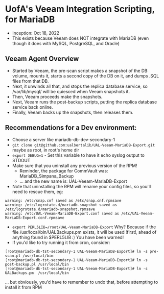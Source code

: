 # UofA's Veeam Integration Scripting, for MariaDB

* Inception: Oct 18, 2022
* This exists because Veeam does NOT integrate with MariaDB (even though it does with MySQL, PostgreSQL, and Oracle)

## Veeam Agent Overview

* Started by Veeam, the pre-scan script makes a snapshot of the DB volume, mounts it, starts a second copy of the DB on it, and dumps .SQL files from that DB.
* Next, it unwinds all that, and stops the replica database service, so /var/lib/mysql/ will be quiesced when Veeam snapshots it.
* Then, Veeam proceeds make the snapshots.
* Next, Veeam runs the post-backup scripts, putting the replica database service back online.
* Finally, Veeam backs up the snapshots, then releases them.

## Recommendations for a Dev environment:

* Choose a server like mariadb-db-dev-secondary-1
* `git clone git@github.com:ualbertalib/UAL-Veeam-MariaDB-Export.git` maybe as root, in root's home dir
* `export DEBUG=1` - Set this variable to have it echo syslog output to STDOUT
* Make sure that you uninstall any previous version of the RPM! 
    * Reminder, the package for CommVault was: MariaDB_Simpana_Backup
    * ... and the new name is: UAL-Veeam-MariaDB-Export
* Note that uninstalling the RPM will rename your config files, so you'll need to rescue them, eg:

```
warning: /etc/snap.cnf saved as /etc/snap.cnf.rpmsave
warning: /etc/logrotate.d/mariadb-snapshot saved as /etc/logrotate.d/mariadb-snapshot.rpmsave
warning: /etc/UAL-Veeam-MariaDB-Export.conf saved as /etc/UAL-Veeam-MariaDB-Export.conf.rpmsave
```

* `export PERL5LIB=/root/UAL-Veeam-MariaDB-Export` Why? Because if the file /usr/local/bin/UALBackups.pm exists, it will be used !first!, ahead of anything found in $PERL5LIB :)  You have been warned!
* If you'd like to try running it from cron, consider: 

```
[root@mariadb-db-tst-secondary-1 UAL-Veeam-MariaDB-Export]# ln -s pre-scan.pl /usr/local/bin
[root@mariadb-db-tst-secondary-1 UAL-Veeam-MariaDB-Export]# ln -s post-backup.pl /usr/local/bin
[root@mariadb-db-tst-secondary-1 UAL-Veeam-MariaDB-Export]# ln -s UALBackups.pm  /usr/local/bin
```

... but obviously, you'd have to remember to undo that, before attempting to install it from RPM
